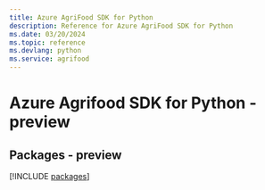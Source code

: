 ```yaml
---
title: Azure AgriFood SDK for Python
description: Reference for Azure AgriFood SDK for Python
ms.date: 03/20/2024
ms.topic: reference
ms.devlang: python
ms.service: agrifood
---
```

# Azure Agrifood SDK for Python - preview
## Packages - preview
[!INCLUDE [packages](agrifood-index.md)]